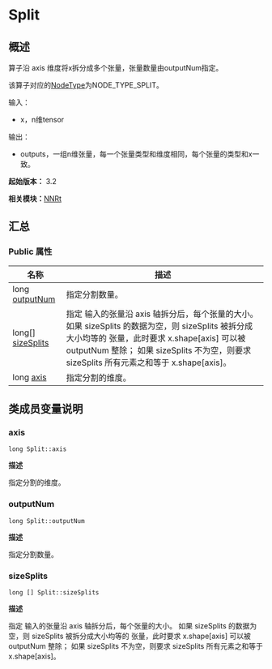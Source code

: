 # Split

## 概述

算子沿 axis 维度将x拆分成多个张量，张量数量由outputNum指定。

该算子对应的[NodeType](_n_n_rt_v20.md#nodetype)为NODE_TYPE_SPLIT。

输入：

- x，n维tensor

输出：

- outputs，一组n维张量，每一个张量类型和维度相同，每个张量的类型和x一致。

**起始版本：** 3.2

**相关模块：**[NNRt](_n_n_rt_v20.md)

## 汇总

### Public 属性

| 名称 | 描述 | 
| -------- | -------- |
| long [outputNum](#outputnum) | 指定分割数量。  | 
| long[] [sizeSplits](#sizesplits) | 指定 输入的张量沿 axis 轴拆分后，每个张量的大小。 如果 sizeSplits 的数据为空，则 sizeSplits 被拆分成大小均等的 张量，此时要求 x.shape[axis] 可以被 outputNum 整除； 如果 sizeSplits 不为空，则要求 sizeSplits 所有元素之和等于 x.shape[axis]。  | 
| long [axis](#axis) | 指定分割的维度。  | 

## 类成员变量说明

### axis

```
long Split::axis
```
**描述**

指定分割的维度。

### outputNum

```
long Split::outputNum
```
**描述**

指定分割数量。

### sizeSplits

```
long [] Split::sizeSplits
```
**描述**

指定 输入的张量沿 axis 轴拆分后，每个张量的大小。 如果 sizeSplits 的数据为空，则 sizeSplits 被拆分成大小均等的 张量，此时要求 x.shape[axis] 可以被 outputNum 整除； 如果 sizeSplits 不为空，则要求 sizeSplits 所有元素之和等于 x.shape[axis]。
